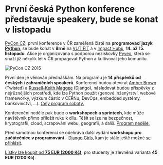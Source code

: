 # První česká Python konference představuje speakery, bude se konat v listopadu

[PyCon CZ](http://cz.pycon.org/), první konference v ČR zaměřená čistě na **programovací jazyk [Python](http://python.cz/)**, se bude konat v **Brně** na [VUT FIT](http://www.fit.vutbr.cz/) a v [Impact Hubu](http://www.hubbrno.cz/), **14. až 15. listopadu**. Akce je organizována s podporou neziskovky [Pyvec](http://pyvec.org/), která se snaží již několik let v ČR propagovat Python a kultivovat jeho komunitu.

![PyCon CZ 2015](https://raw.githubusercontent.com/pyvec/cz.pycon.org-2015/master/static/files/static/images/pycon-cz-logo.png)

První den je věnován přednáškám. Na programu je **14 příspěvků od českých i zahraničních speakerů**. Konferenci budou otevírat [Amber Brown](https://twitter.com/hawkieowl) (Twisted) a [Russell-Keith Maggee](https://twitter.com/freakboy3742) (Django), následovat budou příspěvky z nejrůznějších prostředí, kde lze Python použít (genové inženýrství, webové frameworky, výzkum částic v CERNu, DevOps, embedded systémy, bankovnictví, ...). [Celý program soboty.](https://cz.pycon.org/2015/talks/)

Konferenční neděle pak bude o **workshopech a sprintech**, kde může návštěvník přímo přiložit ruku k dílu. Těšit se lze na bezpečnost, kryptografii, cloud, scrapování webu, geografii, a další. [Program neděle.](https://cz.pycon.org/2015/workshops/)

Před samotnou konferencí se odehrává další vydání **workshopu pro začátečnice v programování** - [Django Girls](http://djangogirls.org/brno/), kam je stále ještě možné [se přihlásit](https://djangogirls.org/brno/apply/).

[Lístky lze koupit od **75 EUR (2000 Kč)**](https://cz.pycon.org/2015/about/tickets.html), pro studenty je zlevněná varianta **45 EUR (1200 Kč)**.
